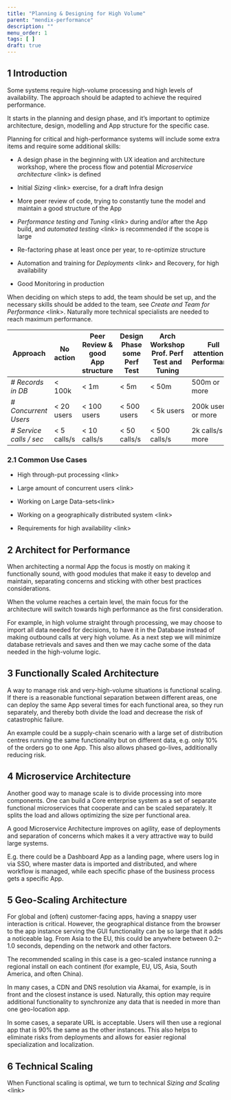```yaml
---
title: "Planning & Designing for High Volume"
parent: "mendix-performance"
description: ""
menu_order: 1
tags: [ ]
draft: true
---
```


## 1 Introduction

Some systems require high-volume processing and high levels of availability. The
approach should be adapted to achieve the required performance.

It starts in the planning and design phase, and it’s important to optimize
architecture, design, modelling and App structure for the specific case.

Planning for critical and high-performance systems will include some extra items
and require some additional skills:

-   A design phase in the beginning with UX ideation and architecture workshop,
    where the process flow and potential *Microservice architecture* \<link\> is
    defined

-   Initial *Sizing* \<link\> exercise, for a draft Infra design

-   More peer review of code, trying to constantly tune the model and maintain a
    good structure of the App

-   *Performance testing and Tuning* \<link\> during and/or after the App build,
    and *automated testing* \<link\> is recommended if the scope is large

-   Re-factoring phase at least once per year, to re-optimize structure

-   Automation and training for *Deployments* \<link\> and Recovery, for high
    availability

-   Good Monitoring in production

When deciding on which steps to add, the team should be set up, and the
necessary skills should be added to the team, see *Create and Team for
Performance* \<link\>. Naturally more technical specialists are needed to reach
maximum performance.

| **Approach**             | **No action** | **Peer Review & good App structure** | **Design Phase some Perf Test** | **Arch Workshop**  **Prof. Perf Test and Tuning** | **Full attention on Performance** |
|--------------------------|---------------|--------------------------------------|---------------------------------|---------------------------------------------------|-----------------------------------|
| *\# Records in DB*       | \< 100k       | \< 1m                                | \< 5m                           | \< 50m                                            | 500m or more                      |
| *\# Concurrent Users*    | \< 20 users   | \< 100 users                         | \< 500 users                    | \< 5k users                                       | 200k users or more                |
| *\# Service calls / sec* | \< 5 calls/s  | \< 10 calls/s                        | \< 50 calls/s                   | \< 500 calls/s                                    | 2k calls/s or more                |

### 2.1 Common Use Cases

-   High through-put processing \<link\>

-   Large amount of concurrent users \<link\>

-   Working on Large Data-sets\<link\>

-   Working on a geographically distributed system \<link\>

-   Requirements for high availability \<link\>


## 2 Architect for Performance

When architecting a normal App the focus is mostly on making it functionally
sound, with good modules that make it easy to develop and maintain, separating
concerns and sticking with other best practices considerations.

When the volume reaches a certain level, the main focus for the architecture
will switch towards high performance as the first consideration.

For example, in high volume straight through processing, we may choose to import
all data needed for decisions, to have it in the Database instead of making
outbound calls at very high volume. As a next step we will minimize database
retrievals and saves and then we may cache some of the data needed in the
high-volume logic.

## 3 Functionally Scaled Architecture 

A way to manage risk and very-high-volume situations is functional scaling. If
there is a reasonable functional separation between different areas, one can
deploy the same App several times for each functional area, so they run
separately, and thereby both divide the load and decrease the risk of
catastrophic failure.

An example could be a supply-chain scenario with a large set of distribution
centres running the same functionality but on different data, e.g. only 10% of
the orders go to one App. This also allows phased go-lives, additionally
reducing risk.

## 4 Microservice Architecture 

Another good way to manage scale is to divide processing into more components.
One can build a Core enterprise system as a set of separate functional
microservices that cooperate and can be scaled separately. It splits the load
and allows optimizing the size per functional area.

A good Microservice Architecture improves on agility, ease of deployments and
separation of concerns which makes it a very attractive way to build large
systems.

E.g. there could be a Dashboard App as a landing page, where users log in via
SSO, where master data is imported and distributed, and where workflow is
managed, while each specific phase of the business process gets a specific App.

## 5 Geo-Scaling Architecture

For global and (often) customer-facing apps, having a snappy user interaction is critical. However, the geographical distance from the browser to the app instance serving the GUI functionality can be so large that it adds a noticeable lag. From Asia to the EU, this could be anywhere between 0.2–1.0 seconds, depending on the network and other factors.

The recommended scaling in this case is a geo-scaled instance running a regional install on each continent (for example, EU, US, Asia, South America, and often China).

In many cases, a CDN and DNS resolution via Akamai, for example, is in front and the closest instance is used. Naturally, this option may require additional functionality to synchronize any data that is needed in more than one geo-location app.

In some cases, a separate URL is acceptable. Users will then use a regional app that is 90% the same as the other instances. This also helps to eliminate risks from deployments and allows for easier regional specialization and localization.

## 6 Technical Scaling

When Functional scaling is optimal, we turn to technical *Sizing and Scaling*
\<link\>
